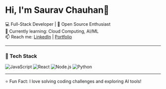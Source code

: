 # Hi, I'm Saurav Chauhan👋

💻 Full-Stack Developer | 🚀 Open Source Enthusiast  
🌱 Currently learning: Cloud Computing, AI/ML  
📫 Reach me: [LinkedIn](your-link) | [Portfolio](your-website)  

---
### 🔧 Tech Stack
![JavaScript](https://img.shields.io/badge/-JavaScript-yellow?logo=javascript) 
![React](https://img.shields.io/badge/-React-blue?logo=react) 
![Node.js](https://img.shields.io/badge/-Node.js-green?logo=node.js) 
![Python](https://img.shields.io/badge/-Python-blue?logo=python)

---
⭐️ Fun Fact: I love solving coding challenges and exploring AI tools!




